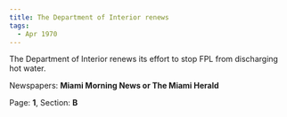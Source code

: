 ```yaml
---  
title: The Department of Interior renews  
tags:  
  - Apr 1970  
---  
```

  
The Department of Interior renews its effort to stop FPL from discharging hot water.  
  
Newspapers: **Miami Morning News or The Miami Herald**  
  
Page: **1**, Section: **B** 

